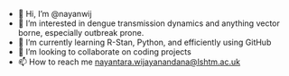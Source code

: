 - 👋 Hi, I’m @nayanwij
- 👀 I’m interested in dengue transmission dynamics and anything vector borne, especially outbreak prone.
- 🌱 I’m currently learning R-Stan, Python, and efficiently using GitHub
- 💞️ I’m looking to collaborate on coding projects
- 📫 How to reach me nayantara.wijayanandana@lshtm.ac.uk

<!---
nayanwij/nayanwij is a ✨ special ✨ repository because its `README.md` (this file) appears on your GitHub profile.
You can click the Preview link to take a look at your changes.
--->
